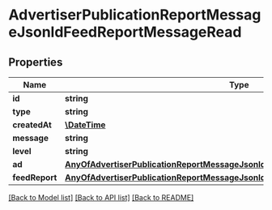 # AdvertiserPublicationReportMessageJsonldFeedReportMessageRead

## Properties
Name | Type | Description | Notes
------------ | ------------- | ------------- | -------------
**id** | **string** |  | [optional] 
**type** | **string** |  | [optional] 
**createdAt** | [**\DateTime**](\DateTime.md) |  | [optional] 
**message** | **string** |  | [optional] 
**level** | **string** |  | 
**ad** | [**AnyOfAdvertiserPublicationReportMessageJsonldFeedReportMessageReadAd**](AnyOfAdvertiserPublicationReportMessageJsonldFeedReportMessageReadAd.md) |  | [optional] 
**feedReport** | [**AnyOfAdvertiserPublicationReportMessageJsonldFeedReportMessageReadFeedReport**](AnyOfAdvertiserPublicationReportMessageJsonldFeedReportMessageReadFeedReport.md) |  | [optional] 

[[Back to Model list]](../../README.md#documentation-for-models) [[Back to API list]](../../README.md#documentation-for-api-endpoints) [[Back to README]](../../README.md)

